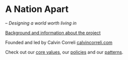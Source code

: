 # A Nation Apart
– _Designing a world worth living in_

[Background and information about the project](http://anationapart.com)

Founded and led by Calvin Correli
[calvincorreli.com](http://calvincorreli.com)

Check out our [core values](https://github.com/calvincorreli/anationapart/blob/master/values.md), our [policies](https://github.com/calvincorreli/anationapart/tree/master/policies) and our [patterns](https://github.com/calvincorreli/anationapart/tree/master/patterns).
